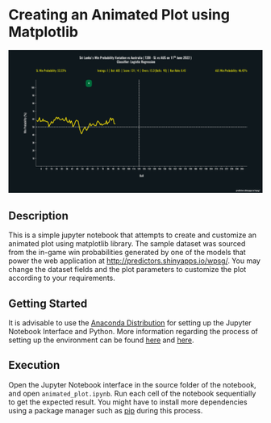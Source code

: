 # Creating an Animated Plot using Matplotlib

![alt text](sample.jpg "Title")

## Description

This is a simple jupyter notebook that attempts to create and customize an animated plot using matplotlib library. The sample dataset was sourced from the in-game win probabilities generated by one of the models that power the web application at http://predictors.shinyapps.io/wpsg/. You may change the dataset fields and the plot parameters to customize the plot according to your requirements. 

## Getting Started

It is advisable to use the [Anaconda Distribution](https://www.anaconda.com/download/) for setting up the Jupyter Notebook Interface and Python. More information regarding the process of setting up the environment can be found [here](https://docs.anaconda.com/anaconda/install/) and [here](https://jupyter-notebook-beginner-guide.readthedocs.io/en/latest/what_is_jupyter.html).

## Execution
Open the Jupyter Notebook interface in the source folder of the notebook, and open `animated_plot.ipynb`. Run each cell of the notebook sequentially to get the expected result. You might have to install more dependencies using a package manager such as [pip](https://pypi.org/project/pip/) during this process.